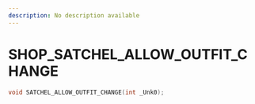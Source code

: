 ```yaml
---
description: No description available 
---
```


# SHOP\_SATCHEL_ALLOW_OUTFIT_CHANGE

```cpp
void SATCHEL_ALLOW_OUTFIT_CHANGE(int _Unk0);
```